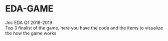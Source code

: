 # EDA-GAME
Joc EDA Q1 2018-2019  
Top 3 finalist of the game, here you have the code and the items to visualize the how the game works  
